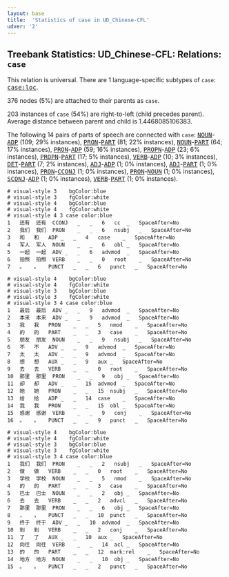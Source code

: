 ```yaml
---
layout: base
title:  'Statistics of case in UD_Chinese-CFL'
udver: '2'
---
```


## Treebank Statistics: UD_Chinese-CFL: Relations: `case`

This relation is universal.
There are 1 language-specific subtypes of `case`: <tt><a href="zh_cfl-dep-case-loc.html">case:loc</a></tt>.

376 nodes (5%) are attached to their parents as `case`.

203 instances of `case` (54%) are right-to-left (child precedes parent).
Average distance between parent and child is 1.4468085106383.

The following 14 pairs of parts of speech are connected with `case`: <tt><a href="zh_cfl-pos-NOUN.html">NOUN</a></tt>-<tt><a href="zh_cfl-pos-ADP.html">ADP</a></tt> (109; 29% instances), <tt><a href="zh_cfl-pos-PRON.html">PRON</a></tt>-<tt><a href="zh_cfl-pos-PART.html">PART</a></tt> (81; 22% instances), <tt><a href="zh_cfl-pos-NOUN.html">NOUN</a></tt>-<tt><a href="zh_cfl-pos-PART.html">PART</a></tt> (64; 17% instances), <tt><a href="zh_cfl-pos-PRON.html">PRON</a></tt>-<tt><a href="zh_cfl-pos-ADP.html">ADP</a></tt> (59; 16% instances), <tt><a href="zh_cfl-pos-PROPN.html">PROPN</a></tt>-<tt><a href="zh_cfl-pos-ADP.html">ADP</a></tt> (23; 6% instances), <tt><a href="zh_cfl-pos-PROPN.html">PROPN</a></tt>-<tt><a href="zh_cfl-pos-PART.html">PART</a></tt> (17; 5% instances), <tt><a href="zh_cfl-pos-VERB.html">VERB</a></tt>-<tt><a href="zh_cfl-pos-ADP.html">ADP</a></tt> (10; 3% instances), <tt><a href="zh_cfl-pos-DET.html">DET</a></tt>-<tt><a href="zh_cfl-pos-PART.html">PART</a></tt> (7; 2% instances), <tt><a href="zh_cfl-pos-ADJ.html">ADJ</a></tt>-<tt><a href="zh_cfl-pos-ADP.html">ADP</a></tt> (1; 0% instances), <tt><a href="zh_cfl-pos-ADJ.html">ADJ</a></tt>-<tt><a href="zh_cfl-pos-PART.html">PART</a></tt> (1; 0% instances), <tt><a href="zh_cfl-pos-PRON.html">PRON</a></tt>-<tt><a href="zh_cfl-pos-CCONJ.html">CCONJ</a></tt> (1; 0% instances), <tt><a href="zh_cfl-pos-PRON.html">PRON</a></tt>-<tt><a href="zh_cfl-pos-NOUN.html">NOUN</a></tt> (1; 0% instances), <tt><a href="zh_cfl-pos-SCONJ.html">SCONJ</a></tt>-<tt><a href="zh_cfl-pos-ADP.html">ADP</a></tt> (1; 0% instances), <tt><a href="zh_cfl-pos-VERB.html">VERB</a></tt>-<tt><a href="zh_cfl-pos-PART.html">PART</a></tt> (1; 0% instances).


~~~ conllu
# visual-style 3	bgColor:blue
# visual-style 3	fgColor:white
# visual-style 4	bgColor:blue
# visual-style 4	fgColor:white
# visual-style 4 3 case	color:blue
1	还有	还有	CCONJ	_	_	6	cc	_	SpaceAfter=No
2	我们	我们	PRON	_	_	6	nsubj	_	SpaceAfter=No
3	和	和	ADP	_	_	4	case	_	SpaceAfter=No
4	军人	军人	NOUN	_	_	6	obl	_	SpaceAfter=No
5	一起	一起	ADV	_	_	6	advmod	_	SpaceAfter=No
6	拍照	拍照	VERB	_	_	0	root	_	SpaceAfter=No
7	。	。	PUNCT	_	_	6	punct	_	SpaceAfter=No

~~~


~~~ conllu
# visual-style 4	bgColor:blue
# visual-style 4	fgColor:white
# visual-style 3	bgColor:blue
# visual-style 3	fgColor:white
# visual-style 3 4 case	color:blue
1	最后	最后	ADV	_	_	9	advmod	_	SpaceAfter=No
2	本来	本来	ADV	_	_	9	advmod	_	SpaceAfter=No
3	我	我	PRON	_	_	5	nmod	_	SpaceAfter=No
4	的	的	PART	_	_	3	case	_	SpaceAfter=No
5	朋友	朋友	NOUN	_	_	9	nsubj	_	SpaceAfter=No
6	不	不	ADV	_	_	9	advmod	_	SpaceAfter=No
7	太	太	ADV	_	_	9	advmod	_	SpaceAfter=No
8	想	想	AUX	_	_	9	aux	_	SpaceAfter=No
9	去	去	VERB	_	_	0	root	_	SpaceAfter=No
10	那里	那里	PRON	_	_	9	obj	_	SpaceAfter=No
11	却	却	ADV	_	_	15	advmod	_	SpaceAfter=No
12	她	她	PRON	_	_	15	nsubj	_	SpaceAfter=No
13	给	给	ADP	_	_	14	case	_	SpaceAfter=No
14	我	我	PRON	_	_	15	obl	_	SpaceAfter=No
15	感谢	感谢	VERB	_	_	9	conj	_	SpaceAfter=No
16	。	。	PUNCT	_	_	9	punct	_	SpaceAfter=No

~~~


~~~ conllu
# visual-style 4	bgColor:blue
# visual-style 4	fgColor:white
# visual-style 3	bgColor:blue
# visual-style 3	fgColor:white
# visual-style 3 4 case	color:blue
1	我们	我们	PRON	_	_	2	nsubj	_	SpaceAfter=No
2	做	做	VERB	_	_	0	root	_	SpaceAfter=No
3	学校	学校	NOUN	_	_	5	nmod	_	SpaceAfter=No
4	的	的	PART	_	_	3	case	_	SpaceAfter=No
5	巴士	巴士	NOUN	_	_	2	obj	_	SpaceAfter=No
6	去	去	VERB	_	_	2	advcl	_	SpaceAfter=No
7	那里	那里	PRON	_	_	6	obj	_	SpaceAfter=No
8	，	，	PUNCT	_	_	10	punct	_	SpaceAfter=No
9	终于	终于	ADV	_	_	10	advmod	_	SpaceAfter=No
10	到	到	VERB	_	_	2	conj	_	SpaceAfter=No
11	了	了	AUX	_	_	10	aux	_	SpaceAfter=No
12	向往	向往	VERB	_	_	14	acl	_	SpaceAfter=No
13	的	的	PART	_	_	12	mark:rel	_	SpaceAfter=No
14	地方	地方	NOUN	_	_	10	obj	_	SpaceAfter=No
15	。	。	PUNCT	_	_	2	punct	_	SpaceAfter=No

~~~


